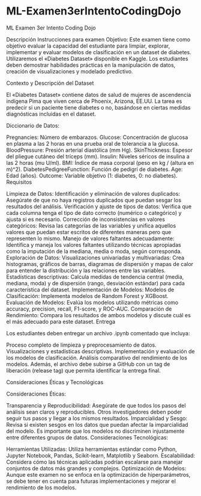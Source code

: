 # ML-Examen3erIntentoCodingDojo
ML Examen 3er Intento Coding Dojo

Descripción
Instrucciones para examen
Objetivo: Este examen tiene como objetivo evaluar la capacidad del estudiante para limpiar, explorar, implementar y evaluar modelos de clasificación en un dataset de diabetes. Utilizaremos el «Diabetes Dataset» disponible en Kaggle. Los estudiantes deben demostrar habilidades prácticas en la manipulación de datos, creación de visualizaciones y modelado predictivo.

Contexto y Descripción del Dataset

El «Diabetes Dataset» contiene datos de salud de mujeres de ascendencia indígena Pima que viven cerca de Phoenix, Arizona, EE.UU. La tarea es predecir si un paciente tiene diabetes o no, basándose en ciertas medidas diagnósticas incluidas en el dataset.

Diccionario de Datos:

Pregnancies: Número de embarazos.
Glucose: Concentración de glucosa en plasma a las 2 horas en una prueba oral de tolerancia a la glucosa.
BloodPressure: Presión arterial diastólica (mm Hg).
SkinThickness: Espesor del pliegue cutáneo del tríceps (mm).
Insulin: Niveles séricos de insulina a las 2 horas (mu U/ml).
BMI: Índice de masa corporal (peso en kg / (altura en m)^2).
DiabetesPedigreeFunction: Función de pedigrí de diabetes.
Age: Edad (años).
Outcome: Variable objetivo (1: diabetes, 0: no diabetes).
Requisitos

Limpieza de Datos:
Identificación y eliminación de valores duplicados: Asegúrate de que no haya registros duplicados que puedan sesgar los resultados del análisis.
Verificación y ajuste de tipos de datos: Verifica que cada columna tenga el tipo de dato correcto (numérico o categórico) y ajusta si es necesario.
Corrección de inconsistencias en valores categóricos: Revisa las categorías de las variables y unifica aquellos valores que puedan estar escritos de diferentes maneras pero que representen lo mismo.
Manejo de valores faltantes adecuadamente: Identifica y maneja los valores faltantes utilizando técnicas apropiadas como la imputación de la mediana, media o moda, según corresponda.
Exploración de Datos:
Visualizaciones univariadas y multivariadas: Crea histogramas, gráficos de barras, diagramas de dispersión y mapas de calor para entender la distribución y las relaciones entre las variables.
Estadísticas descriptivas: Calcula medidas de tendencia central (media, mediana, moda) y de dispersión (rango, desviación estándar) para cada característica del dataset.
Implementación de Modelos:
Modelos de Clasificación: Implementa modelos de Random Forest y XGBoost.
Evaluación de Modelos: Evalúa los modelos utilizando métricas como accuracy, precision, recall, F1-score, y ROC-AUC.
Comparación de Rendimiento: Compara los resultados de ambos modelos y discute cuál es el más adecuado para este dataset.
Entrega

Los estudiantes deben entregar un archivo .ipynb comentado que incluya:

Proceso completo de limpieza y preprocesamiento de datos.
Visualizaciones y estadísticas descriptivas.
Implementación y evaluación de los modelos de clasificación.
Análisis comparativo del rendimiento de los modelos.
Además, el archivo debe subirse a GitHub con un tag de liberación (release tag) que permita identificar la entrega final.

Consideraciones Éticas y Tecnológicas

Consideraciones Éticas:

Transparencia y Reproducibilidad: Asegúrate de que todos los pasos del análisis sean claros y reproducibles. Otros investigadores deben poder seguir tus pasos y llegar a los mismos resultados.
Imparcialidad y Sesgo: Revisa si existen sesgos en los datos que puedan afectar la imparcialidad del modelo. Es importante que los modelos no discriminen injustamente entre diferentes grupos de datos.
Consideraciones Tecnológicas:

Herramientas Utilizadas: Utiliza herramientas estándar como Python, Jupyter Notebook, Pandas, Scikit-learn, Matplotlib y Seaborn.
Escalabilidad: Considera cómo las técnicas aplicadas podrían escalarse para manejar conjuntos de datos más grandes y complejos.
Optimización de Modelos: Aunque este examen no se enfoca en la optimización de hiperparámetros, se debe tener en cuenta para futuras implementaciones y mejorar el rendimiento de los modelos.
